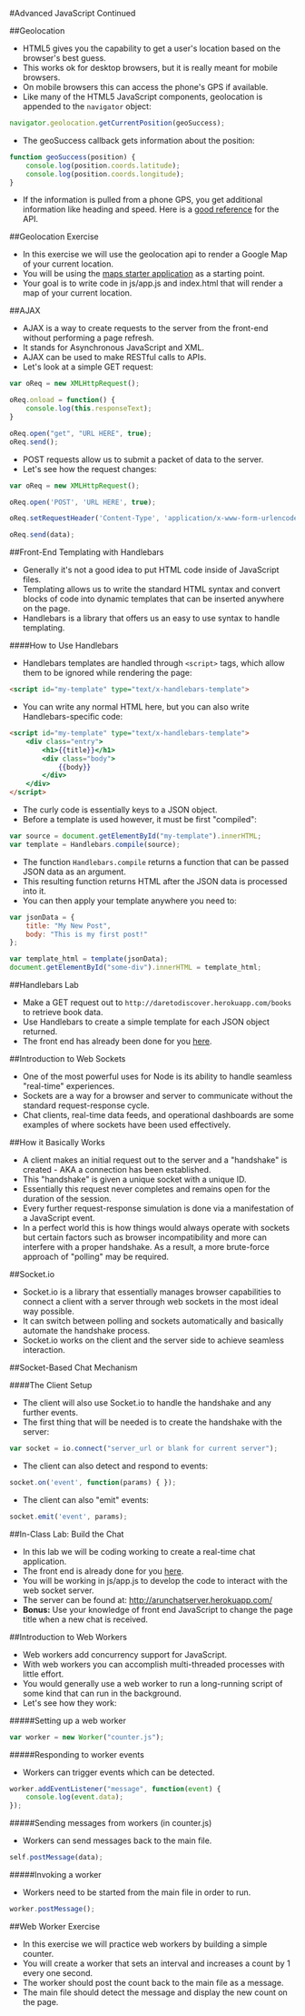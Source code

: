 #Advanced JavaScript Continued

##Geolocation
- HTML5 gives you the capability to get a user's location based on the browser's best guess.
- This works ok for desktop browsers, but it is really meant for mobile browsers.
- On mobile browsers this can access the phone's GPS if available.
- Like many of the HTML5 JavaScript components, geolocation is appended to the `navigator` object:

```javascript
navigator.geolocation.getCurrentPosition(geoSuccess);
```

- The geoSuccess callback gets information about the position:

```javascript
function geoSuccess(position) {
	console.log(position.coords.latitude);
	console.log(position.coords.longitude);
}
```

- If the information is pulled from a phone GPS, you get additional information like heading and speed. Here is a [good reference](http://diveintohtml5.info/geolocation.html) for the API.

##Geolocation Exercise
- In this exercise we will use the geolocation api to render a Google Map of your current location.
- You will be using the [maps starter application](maps_starter_app/) as a starting point.
- Your goal is to write code in js/app.js and index.html that will render a map of your current location.

##AJAX
- AJAX is a way to create requests to the server from the front-end without performing a page refresh.
- It stands for Asynchronous JavaScript and XML.
- AJAX can be used to make RESTful calls to APIs.
- Let's look at a simple GET request:

```javascript
var oReq = new XMLHttpRequest();

oReq.onload = function() {
	console.log(this.responseText);
}

oReq.open("get", "URL HERE", true);
oReq.send();
```

- POST requests allow us to submit a packet of data to the server.
- Let's see how the request changes:

```javascript
var oReq = new XMLHttpRequest();

oReq.open('POST', 'URL HERE', true);

oReq.setRequestHeader('Content-Type', 'application/x-www-form-urlencoded; charset=UTF-8');

oReq.send(data);
```

##Front-End Templating with Handlebars
- Generally it's not a good idea to put HTML code inside of JavaScript files.
- Templating allows us to write the standard HTML syntax and convert blocks of code into dynamic templates that can be inserted anywhere on the page.
- Handlebars is a library that offers us an easy to use syntax to handle templating.

####How to Use Handlebars
- Handlebars templates are handled through `<script>` tags, which allow them to be ignored while rendering the page:

```html
<script id="my-template" type="text/x-handlebars-template">
```

- You can write any normal HTML here, but you can also write Handlebars-specific code:

```html
<script id="my-template" type="text/x-handlebars-template">
	<div class="entry">
		<h1>{{title}}</h1>
		<div class="body">
			{{body}}
		</div>
	</div>
</script>
```

- The curly code is essentially keys to a JSON object.
- Before a template is used however, it must be first "compiled":

```javascript
var source = document.getElementById("my-template").innerHTML;
var template = Handlebars.compile(source);
```

- The function `Handlebars.compile` returns a function that can be passed JSON data as an argument.
- This resulting function returns HTML after the JSON data is processed into it.
- You can then apply your template anywhere you need to:

```javascript
var jsonData = {
	title: "My New Post",
	body: "This is my first post!"
};

var template_html = template(jsonData);
document.getElementById("some-div").innerHTML = template_html;
```

##Handlebars Lab
- Make a GET request out to `http://daretodiscover.herokuapp.com/books` to retrieve book data.
- Use Handlebars to create a simple template for each JSON object returned.
- The front end has already been done for you [here](book_manager_html/).

##Introduction to Web Sockets
- One of the most powerful uses for Node is its ability to handle seamless "real-time" experiences.
- Sockets are a way for a browser and server to communicate without the standard request-response cycle.
- Chat clients, real-time data feeds, and operational dashboards are some examples of where sockets have been used effectively.

##How it Basically Works
- A client makes an initial request out to the server and a "handshake" is created - AKA a connection has been established.
- This "handshake" is given a unique socket with a unique ID.
- Essentially this request never completes and remains open for the duration of the session.
- Every further request-response simulation is done via a manifestation of a JavaScript event.
- In a perfect world this is how things would always operate with sockets but certain factors such as browser incompatibility and more can interfere with a proper handshake. As a result, a more brute-force approach of "polling" may be required.

##Socket.io
- Socket.io is a library that essentially manages browser capabilities to connect a client with a server through web sockets in the most ideal way possible.
- It can switch between polling and sockets automatically and basically automate the handshake process.
- Socket.io works on the client and the server side to achieve seamless interaction.

##Socket-Based Chat Mechanism

####The Client Setup
- The client will also use Socket.io to handle the handshake and any further events.
- The first thing that will be needed is to create the handshake with the server:

```javascript
var socket = io.connect("server_url or blank for current server");
```

- The client can also detect and respond to events:

```javascript
socket.on('event', function(params) { });
```

- The client can also "emit" events:

```javascript
socket.emit('event', params);
```

##In-Class Lab: Build the Chat
- In this lab we will be coding working to create a real-time chat application.
- The front end is already done for you [here](chat_starter_app/).
- You will be working in js/app.js to develop the code to interact with the web socket server.
- The server can be found at: http://arunchatserver.herokuapp.com/
- **Bonus:** Use your knowledge of front end JavaScript to change the page title when a new chat is received.

##Introduction to Web Workers
- Web workers add concurrency support for JavaScript.
- With web workers you can accomplish multi-threaded processes with little effort.
- You would generally use a web worker to run a long-running script of some kind that can run in the background.
- Let's see how they work:

#####Setting up a web worker

```javascript
var worker = new Worker("counter.js");
```

#####Responding to worker events
- Workers can trigger events which can be detected.

```javascript
worker.addEventListener("message", function(event) {
	console.log(event.data);
});
```

#####Sending messages from workers (in counter.js)
- Workers can send messages back to the main file.

```javascript
self.postMessage(data);
```

#####Invoking a worker
- Workers need to be started from the main file in order to run.

```javascript
worker.postMessage();
```

##Web Worker Exercise
- In this exercise we will practice web workers by building a simple counter.
- You will create a worker that sets an interval and increases a count by 1 every one second.
- The worker should post the count back to the main file as a message.
- The main file should detect the message and display the new count on the page.